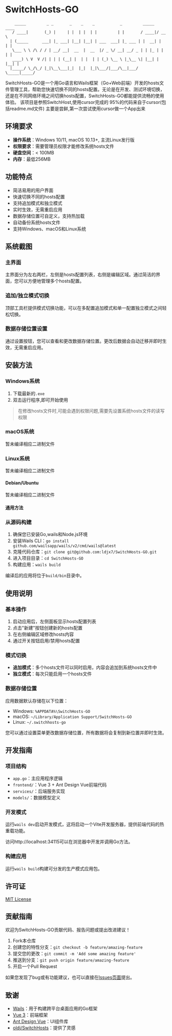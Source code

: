 # SwitchHosts-GO

```
    _____         _ _       _    _    _           _         _____  ____  
   / ____|       (_) |     | |  | |  | |         | |       / ____|/ __ \ 
  | (_____      ___| |_ ___| |__| |__| | ___  ___| |_ ___ | |  __| |  | |
   \___ \ \ /\ / / | __/ __|  __  |  __  |/ _ \/ __| __/ _ | | |_ | |  | |
   ____) \ V  V /| | | | (__| |  | |  | | (_) \__ \ |_\__ \| |__| | |__| |
  |_____/ \_/\_/ |_|\__\___|_|  |_|  |_|\___/|___/\__|___/ \_____|_____/ 
```

SwitchHosts-GO是一个用Go语言和Wails框架（Go+Web前端）开发的hosts文件管理工具，帮助您快速切换不同的hosts配置。无论是在开发、测试环境切换，还是在不同网络环境之间切换hosts配置，SwitchHosts-GO都能提供流畅的使用体验。
该项目是参照SwitchHost,使用cursor完成的 95%的代码来自于cursor(包括readme.md文件) 主要是尝鲜,第一次尝试使用cursor做一个App出来

## 环境要求

- **操作系统**：Windows 10/11, macOS 10.13+, 主流Linux发行版
- **权限要求**：需要管理员权限才能修改系统hosts文件
- **硬盘空间**：< 100MB
- **内存**：最低256MB

## 功能特点

- 简洁易用的用户界面
- 快速切换不同的hosts配置
- 支持追加模式和独立模式
- 实时生效，无需重启应用
- 数据存储位置可自定义，支持热加载
- 自动备份系统hosts文件
- 支持Windows、macOS和Linux系统

## 系统截图

### 主界面
主界面分为左右两栏，左侧是hosts配置列表，右侧是编辑区域。通过简洁的界面，您可以方便地管理多个hosts配置。

### 追加/独立模式切换
顶部工具栏提供模式切换功能，可以在多配置追加模式和单一配置独立模式之间轻松切换。

### 数据存储位置设置
通过设置按钮，您可以查看和更改数据存储位置。更改后数据会自动迁移并即时生效，无需重启应用。

## 安装方法

### Windows系统

1. 下载最新的`.exe`
2. 双击运行程序,即可开始使用  
> 在修改hosts文件时,可能会遇到权限问题,需要先设置系统hosts文件的读写权限

### macOS系统

暂未编译相应二进制文件

### Linux系统

暂未编译相应二进制文件

#### Debian/Ubuntu

暂未编译相应二进制文件



#### 通用方法


### 从源码构建

1. 确保您已安装Go,wails和Node.js环境
2. 安装Wails CLI：`go install github.com/wailsapp/wails/v2/cmd/wails@latest`
3. 克隆代码仓库：`git clone git@github.com:ldjx7/SwitchHosts-GO.git`
4. 进入项目目录：`cd SwitchHosts-GO`
5. 构建应用：`wails build`

编译后的应用将位于`build/bin`目录中。

## 使用说明

### 基本操作

1. 启动应用后，左侧面板显示hosts配置列表
2. 点击"新建"按钮创建新的hosts配置
3. 在右侧编辑区域修改hosts内容
4. 通过开关按钮启用/禁用hosts配置

### 模式切换

- **追加模式**：多个hosts文件可以同时启用，内容会追加到系统hosts文件中
- **独立模式**：每次只能启用一个hosts文件

### 数据存储位置

应用数据默认存储在以下位置：

- Windows: `%APPDATA%\SwitchHosts-GO`
- macOS: `~/Library/Application Support/SwitchHosts-GO`
- Linux: `~/.switchhosts-go`

您可以通过设置菜单更改数据存储位置，所有数据将会复制到新位置并即时生效。

## 开发指南

### 项目结构

- `app.go`：主应用程序逻辑
- `frontend/`：Vue 3 + Ant Design Vue前端代码
- `services/`：后端服务实现
- `models/`：数据模型定义

### 开发模式

运行`wails dev`启动开发模式，这将启动一个Vite开发服务器，提供前端代码的热重载功能。

访问http://localhost:34115可以在浏览器中开发并调用Go方法。

### 构建应用

运行`wails build`构建可分发的生产模式应用包。

## 许可证

[MIT License](LICENSE)

## 贡献指南

欢迎为SwitchHosts-GO贡献代码、报告问题或提出改进建议！

1. Fork本仓库
2. 创建您的特性分支：`git checkout -b feature/amazing-feature`
3. 提交您的更改：`git commit -m 'Add some amazing feature'`
4. 推送到分支：`git push origin feature/amazing-feature`
5. 开启一个Pull Request

如果您发现了bug或有功能建议，也可以直接在[Issues页面](https://github.com/your-username/SwitchHosts-GO/issues)提出。

## 致谢

- [Wails](https://wails.io)：用于构建跨平台桌面应用的Go框架
- [Vue 3](https://vuejs.org)：前端框架
- [Ant Design Vue](https://antdv.com)：UI组件库
- [oldj/SwitchHosts](https://github.com/oldj/SwitchHosts)：提供了灵感

